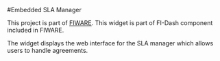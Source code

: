 #Embedded SLA Manager

This project is part of [FIWARE](https://www.fiware.org/). This widget is part of FI-Dash component included in FIWARE.

The widget displays the web interface for the SLA manager which allows users to handle agreements.